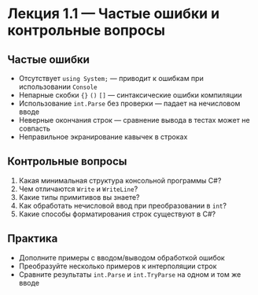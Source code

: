 # Лекция 1.1 — Частые ошибки и контрольные вопросы

## Частые ошибки
- Отсутствует `using System;` — приводит к ошибкам при использовании `Console`
- Непарные скобки `{}` `()` `[]` — синтаксические ошибки компиляции
- Использование `int.Parse` без проверки — падает на нечисловом вводе
- Неверные окончания строк — сравнение вывода в тестах может не совпасть
- Неправильное экранирование кавычек в строках

## Контрольные вопросы
1) Какая минимальная структура консольной программы C#?
2) Чем отличаются `Write` и `WriteLine`?
3) Какие типы примитивов вы знаете?
4) Как обработать нечисловой ввод при преобразовании в `int`?
5) Какие способы форматирования строк существуют в C#?

## Практика
- Дополните примеры с вводом/выводом обработкой ошибок
- Преобразуйте несколько примеров к интерполяции строк
- Сравните результаты `int.Parse` и `int.TryParse` на одном и том же вводе
